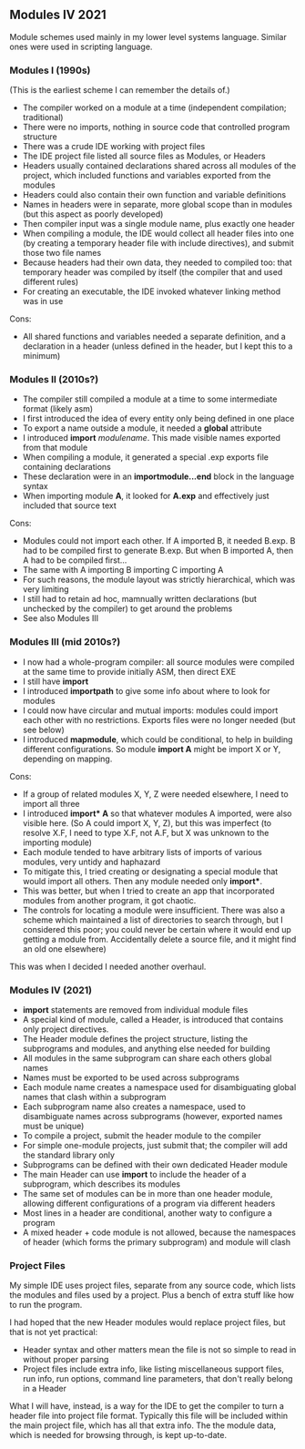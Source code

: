 ## Modules IV 2021

Module schemes used mainly in my lower level systems language. Similar ones were used in scripting language.

### Modules I (1990s)

(This is the earliest scheme I can remember the details of.)

* The compiler worked on a module at a time (independent compilation; traditional)
* There were no imports, nothing in source code that controlled program structure
* There was a crude IDE working with project files
* The IDE project file listed all source files as Modules, or Headers
* Headers usually contained declarations shared across all modules of the project, which included functions and variables exported from the modules
* Headers could also contain their own function and variable definitions
* Names in headers were in separate, more global scope than in modules (but this aspect as poorly developed)
* Then compiler input was a single module name, plus exactly one header
* When compiling a module, the IDE would collect all header files into one (by creating a temporary header file with include directives), and submit those two file names
* Because headers had their own data, they needed to compiled too: that temporary header was compiled by itself (the compiler that and used different rules)
* For creating an executable, the IDE invoked whatever linking method was in use

Cons:

* All shared functions and variables needed a separate definition, and a declaration in a header (unless defined in the header, but I kept this to a minimum)

### Modules II (2010s?)

* The compiler still compiled a module at a time to some intermediate format (likely asm)
* I first introduced the idea of every entity only being defined in one place
* To export a name outside a module, it needed a **global** attribute
* I introduced **import** *modulename*. This made visible names exported from that module
* When compiling a module, it generated a special .exp exports file containing declarations
* These declaration were in an  **importmodule...end** block in the language syntax
* When importing module **A**, it looked for **A.exp** and effectively just included that source text

Cons:

* Modules could not import each other. If A imported B, it needed B.exp. B had to be compiled first to generate B.exp. But when B imported A, then A had to be compiled first...
* The same with A importing B importing C importing A
* For such reasons, the module layout was strictly hierarchical, which was very limiting
* I still had to retain ad hoc, mamnually written declarations (but unchecked by the compiler) to get around the problems
* See also Modules III

### Modules III (mid 2010s?)

* I now had a whole-program compiler: all source modules were compiled at the same time to provide initially ASM, then direct EXE
* I still have **import**
* I introduced **importpath** to give some info about where to look for modules
* I could now have circular and mutual imports: modules could import each other with no restrictions. Exports files were no longer needed (but see below)
* I introduced **mapmodule**, which could be conditional, to help in building different configurations. So module **import A** might be import X or Y, depending on mapping.

Cons:

* If a group of related modules X, Y, Z were needed elsewhere, I need to import all three
* I introduced **import\* A** so that whatever modules A imported, were also visible here. (So A could import X, Y, Z), but this was imperfect (to resolve X.F, I need to type X.F, not A.F, but X was unknown to the importing module)
* Each module tended to have arbitrary lists of imports of various modules, very untidy and haphazard
* To mitigate this, I tried creating or designating a special module that would import all others. Then any module needed only **import\***.
* This was better, but when I tried to create an app that incorporated modules from another program, it got chaotic.
* The controls for locating a module were insufficient. There was also a scheme which maintained a list of directories to search through, but I considered this poor; you could never be certain where it would end up getting a module from. Accidentally delete a source file, and it might find an old one elsewhere)

This was when I decided I needed another overhaul.


### Modules IV (2021)





* **import** statements are removed from individual module files
* A special kind of module, called a Header, is introduced that contains only project directives.
* The Header module defines the project structure, listing the subprograms and modules, and anything else needed for building
* All modules in the same subprogram can share each others global names
* Names must be exported to be used across subprograms
* Each module name creates a namespace used for disambiguating global names that clash within a subprogram
* Each subprogram name also creates a namespace, used to disambiguate names across subprograms (however, exported names must be unique)
* To compile a project, submit the header module to the compiler
* For simple one-module projects, just submit that; the compiler will add the standard library only
* Subprograms can be defined with their own dedicated Header module
* The main Header can use **import** to include the header of a subprogram, which describes its modules
* The same set of modules can be in more than one header module, allowing different configurations of a program via different headers
* Most lines in a header are conditional, another waty to configure a program
* A mixed header + code module is not allowed, because the namespaces of header (which forms the primary subprogram) and module will clash

### Project Files

My simple IDE uses project files, separate from any source code, which lists the modules and files used by a project. Plus a bench of extra stuff like how to run the program.

I had hoped that the new Header modules would replace project files, but that is not yet practical:

* Header syntax and other matters mean the file is not so simple to read in without proper parsing
* Project files include extra info, like listing miscellaneous support files, run info, run options, command line parameters, that don't really belong in a Header

What I will have, instead, is a way for the IDE to get the compiler to turn a header file into project file format. Typically this file will be included within the main project file, which has all that extra info. The the module data, which is needed for browsing through, is kept up-to-date.

